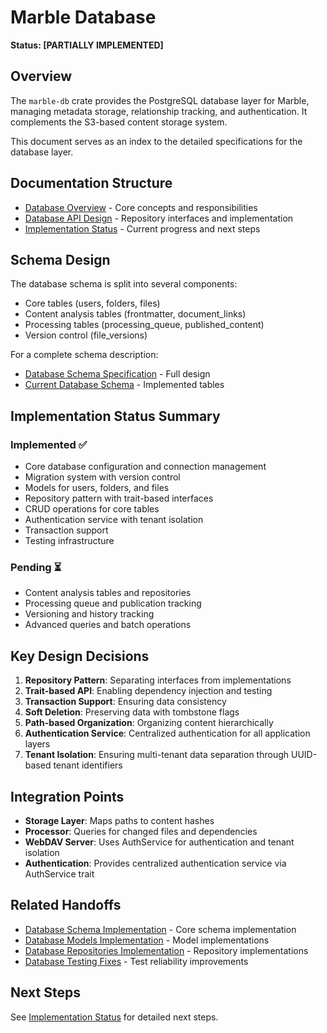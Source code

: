# Marble Database 

**Status: [PARTIALLY IMPLEMENTED]**

## Overview

The `marble-db` crate provides the PostgreSQL database layer for Marble, managing metadata storage, relationship tracking, and authentication. It complements the S3-based content storage system.

This document serves as an index to the detailed specifications for the database layer.

## Documentation Structure

- [Database Overview](marble_db_overview.md) - Core concepts and responsibilities
- [Database API Design](marble_db_api.md) - Repository interfaces and implementation
- [Implementation Status](marble_db_implementation.md) - Current progress and next steps

## Schema Design

The database schema is split into several components:
- Core tables (users, folders, files)
- Content analysis tables (frontmatter, document_links)
- Processing tables (processing_queue, published_content)
- Version control (file_versions)

For a complete schema description:
- [Database Schema Specification](../domain/database_schema.md) - Full design
- [Current Database Schema](../domain/database_schema_current.md) - Implemented tables

## Implementation Status Summary

### Implemented ✅
- Core database configuration and connection management
- Migration system with version control
- Models for users, folders, and files
- Repository pattern with trait-based interfaces
- CRUD operations for core tables
- Authentication service with tenant isolation
- Transaction support
- Testing infrastructure

### Pending ⏳
- Content analysis tables and repositories
- Processing queue and publication tracking
- Versioning and history tracking
- Advanced queries and batch operations

## Key Design Decisions

1. **Repository Pattern**: Separating interfaces from implementations
2. **Trait-based API**: Enabling dependency injection and testing
3. **Transaction Support**: Ensuring data consistency
4. **Soft Deletion**: Preserving data with tombstone flags
5. **Path-based Organization**: Organizing content hierarchically
6. **Authentication Service**: Centralized authentication for all application layers
7. **Tenant Isolation**: Ensuring multi-tenant data separation through UUID-based tenant identifiers

## Integration Points

- **Storage Layer**: Maps paths to content hashes
- **Processor**: Queries for changed files and dependencies
- **WebDAV Server**: Uses AuthService for authentication and tenant isolation
- **Authentication**: Provides centralized authentication service via AuthService trait

## Related Handoffs

- [Database Schema Implementation](../handoffs/database_schema_implementation.md) - Core schema implementation
- [Database Models Implementation](../handoffs/database_models_implementation.md) - Model implementations
- [Database Repositories Implementation](../handoffs/database_repositories_implementation.md) - Repository implementations
- [Database Testing Fixes](../handoffs/database_testing_fixes.md) - Test reliability improvements

## Next Steps

See [Implementation Status](marble_db_implementation.md) for detailed next steps.
